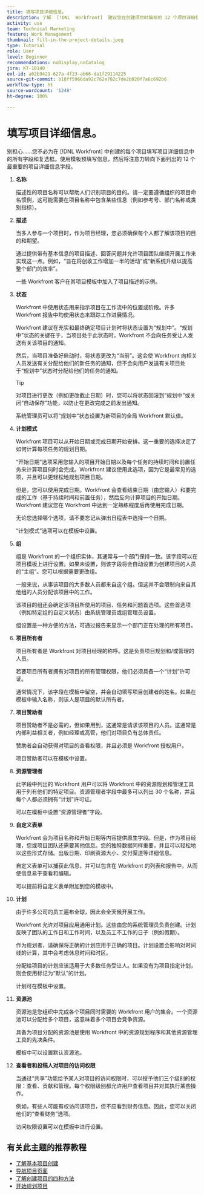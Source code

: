 ```yaml
---
title: 填写项目详细信息。
description: 了解  [!DNL  Workfront]  建议您在创建项目时填写的 12 个项目详细信息字段。
activity: use
team: Technical Marketing
feature: Work Management
thumbnail: fill-in-the-project-details.jpeg
type: Tutorial
role: User
level: Beginner
recommendations: noDisplay,noCatalog
jira: KT-10140
exl-id: a62b9421-627a-4f23-ab66-da1f29114225
source-git-commit: b18ff5966da92c762e702c7de2b020f7a6c692b6
workflow-type: ht
source-wordcount: '1248'
ht-degree: 100%

---
```


# 填写项目详细信息。

别担心......您不必为在 [!DNL  Workfront] 中创建的每个项目填写项目详细信息中的所有字段和复选框。使用模板预填写信息，然后将注意力转向下面列出的 12 个最重要的项目详细信息字段。

1. **名称**

   描述性的项目名称可以帮助人们识别项目的目的。请一定要遵循组织的项目命名惯例，这可能需要在项目名称中包含某些信息（例如参考号、部门名称或类别指标）。


1. **描述**

   当多人参与一个项目时，作为项目经理，您必须确保每个人都了解该项目的目的和期望。

   通过提供带有基本信息的项目描述、回答问题并允许项目团队继续开展工作来实现这一点。例如，“旨在将创收工作增加一半的活动”或“新系统升级以提高整个部门的效率”。

   一些 Workfront 客户在其项目模板中加入了项目描述的示例。

1. **状态**

   Workfront 中使用状态用来指示项目在工作流中的位置或阶段。许多 Workfront 报告中均使用状态来跟踪工作进展情况。

   Workfront 建议在充实和最终确定项目计划时将状态设置为“规划中”。“规划中”状态的关键在于，当项目处于此状态时，Workfront 不会向任务受让人发送有关该项目的通知。

   然后，当项目准备好启动时，将状态更改为“当前”。这会使 Workfront 向相关人员发送有关分配给他们的新任务的通知，但不会向用户发送有关项目处于“规划中”状态时分配给他们的任务的通知。

   >[!TIP]
   >
   >  对项目进行更改（例如更改截止日期）时，您可以将状态回滚到“规划中”或关闭“自动保存”功能，以防止在更改完成之前发出通知。

   系统管理员可以将“规划中”状态设置为新项目的全局 Workfront 默认值。

1. **计划模式**

   Workfront 项目可以从开始日期或完成日期开始安排。这一重要的选择决定了如何计算每项任务的规划日期。

   “开始日期”选项采用您输入的项目开始日期以及每个任务的持续时间和前置任务来计算项目何时会完成。Workfront 建议使用此选项，因为它是最常见的选项，并且可以更轻松地规划项目日期。

   但是，您可以使用完成日期。Workfront 会查看结束日期（由您输入）和要完成的工作（基于持续时间和前置任务），然后反向计算项目的开始日期。Workfront 建议您在 Workfront 中达到一定熟练程度后再使用完成日期。

   无论您选择哪个选项，请不要忘记从弹出日程表中选择一个日期。

   “计划模式”选项可以在模板中设置。

1. **组**

   组是 Workfront 的一个组织实体，其通常与一个部门保持一致。该字段可以在项目模板上进行设置。如果未设置，则该字段将会自动设置为创建项目的人员的“主组”。您可以根据需要更改组。

   一般来说，从事该项目的大多数人员都来自这个组。但这并不会限制向来自其他组的人员分配该项目中的工作。

   该项目的组还会确定该项目所使用的项目、任务和问题首选项。这些首选项（例如特定组的自定义状态）由系统管理员或组管理员设置。

   组设置是一种方便的方法，可通过报告来显示一个部门正在处理的所有项目。

1. **项目所有者**

   项目所有者是 Workfront 对项目经理的称呼。这是负责项目规划和/或管理的人员。

   若要项目所有者拥有对项目的所有管理权限，他们必须具备一个“计划”许可证。

   通常情况下，该字段在模板中留空，并会自动填写项目创建者的姓名。如果在模板中输入名称，则该人是项目的默认所有者。

1. **项目赞助者**

   项目赞助者不是必需的，但如果用到，这通常是请求该项目的人员。这通常是内部利益相关者，例如经理或高管，他们对项目负有总体责任。

   赞助者会自动获得对项目的查看权限，并且必须是 Workfront 授权用户。

   项目赞助者可以在模板中设置。

1. **资源管理者**

   此字段中列出的 Workfront 用户可以将 Workfront 中的资源规划和管理工具用于列有他们的特定项目。资源管理者字段中最多可以列出 30 个名称，并且每个人都必须拥有“计划”许可证。

   可以在模板中设置“资源管理者”字段。

1. **自定义表单**

   Workfront 会为项目名称和开始日期等内容提供原生字段。但是，作为项目经理，您或项目团队还需要其他信息。您的独特数据同样重要，并且可以轻松地以这些形式存储。出版日期、印刷资源大小、交付渠道等详细信息。

   自定义表单可以捕获此信息，并可以包含在 Workfront 的列表和报告中，从而使信息易于查看和编辑。

   可以提前将自定义表单附加到您的模板中。

1. **计划**

   由于许多公司的员工遍布全球，因此会全天候开展工作。

   Workfront 允许对项目应用通用计划。这些由您的系统管理员负责创建。计划反映了团队的工作日和工作时间，以及员工不工作的日子（例如假期）。

   作为规划者，请确保将正确的计划应用于正确的项目。计划设置会影响对时间线的计算，其中会考虑休息时间和时区。

   分配给项目的计划应该适用于大多数任务受让人。如果没有为项目指定计划，则会使用标记为“默认”的计划。

   计划可在模板中设置。

1. **资源池**

   资源池是您组织中完成各个项目同时需要的 Workfront 用户的集合。一个资源池可以分配给多个项目，这意味着多个项目会竞争资源。

   具备为项目分配的资源池是使用 Workfront 中的资源规划程序和其他资源管理工具的先决条件。

   模板中可以设置默认资源池。

1. **查看者和投稿人对项目的访问权限**

   当通过“共享”功能给予某人对项目的访问权限时，可以授予他们三个级别的权限：查看、贡献和管理。每个权限级别都允许用户查看项目并对其执行某些操作。

   例如，有些人可能有权访问该项目，但不应看到财务信息。因此，您可以关闭他们的“查看财务”选项。

   访问权限设置可以在模板中进行设置。

## 有关此主题的推荐教程

* [了解基本项目创建](/help/manage-work/projects/understand-basic-project-creation.md)
* [导航项目页面](/help/manage-work/projects/navigate-the-project-page.md)
* [了解创建项目的四种方法](/help/manage-work/projects/understand-other-ways-to-create-projects.md)
* [开始规划项目](/help/manage-work/projects/getting-started-plan-a-project.md)
